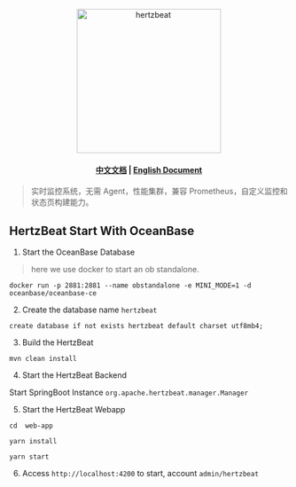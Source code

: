 <p align="center">
  <a href="https://hertzbeat.apache.org">
     <img alt="hertzbeat" src="/home/static/img/hertzbeat-brand.svg" width="260">
  </a>
</p>

<h4 align="center">
<a href="README_CN.md">中文文档</a> | <a href="README.md">English Document</a>
</h4>

> 实时监控系统，无需 Agent，性能集群，兼容 Prometheus，自定义监控和状态页构建能力。

## HertzBeat Start With OceanBase

1. Start the OceanBase Database

> here we use docker to start an ob standalone.

```shell
docker run -p 2881:2881 --name obstandalone -e MINI_MODE=1 -d oceanbase/oceanbase-ce
```

2. Create the database name `hertzbeat`

```shell
create database if not exists hertzbeat default charset utf8mb4;
```

3. Build the HertzBeat

```shell
mvn clean install
```

4. Start the HertzBeat Backend

Start SpringBoot Instance `org.apache.hertzbeat.manager.Manager`

5. Start the HertzBeat Webapp

```shell
cd  web-app

yarn install

yarn start
```

6. Access `http://localhost:4200` to start, account `admin/hertzbeat`
